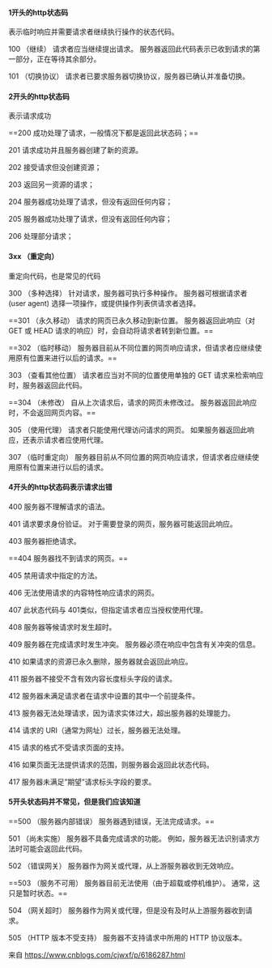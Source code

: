 #### 1开头的http状态码

表示临时响应并需要请求者继续执行操作的状态代码。

100  （继续） 请求者应当继续提出请求。 服务器返回此代码表示已收到请求的第一部分，正在等待其余部分。 

101  （切换协议） 请求者已要求服务器切换协议，服务器已确认并准备切换。

 

#### 2开头的http状态码

表示请求成功

==200   成功处理了请求，一般情况下都是返回此状态码；==

201   请求成功并且服务器创建了新的资源。 

202   接受请求但没创建资源； 

203   返回另一资源的请求； 

204   服务器成功处理了请求，但没有返回任何内容；

205   服务器成功处理了请求，但没有返回任何内容；

206   处理部分请求；

 

#### 3xx （重定向） 

重定向代码，也是常见的代码

300  （多种选择） 针对请求，服务器可执行多种操作。 服务器可根据请求者 (user agent) 选择一项操作，或提供操作列表供请求者选择。 

==301  （永久移动） 请求的网页已永久移动到新位置。 服务器返回此响应（对 GET 或 HEAD 请求的响应）时，会自动将请求者转到新位置。==

==302  （临时移动） 服务器目前从不同位置的网页响应请求，但请求者应继续使用原有位置来进行以后的请求。==

303  （查看其他位置） 请求者应当对不同的位置使用单独的 GET 请求来检索响应时，服务器返回此代码。 

==304  （未修改） 自从上次请求后，请求的网页未修改过。 服务器返回此响应时，不会返回网页内容。==

305  （使用代理） 请求者只能使用代理访问请求的网页。 如果服务器返回此响应，还表示请求者应使用代理。 

307  （临时重定向） 服务器目前从不同位置的网页响应请求，但请求者应继续使用原有位置来进行以后的请求。

 

#### 4开头的http状态码表示请求出错

400   服务器不理解请求的语法。 

401  请求要求身份验证。 对于需要登录的网页，服务器可能返回此响应。 

403  服务器拒绝请求。 

==404  服务器找不到请求的网页。==

405  禁用请求中指定的方法。 

406  无法使用请求的内容特性响应请求的网页。 

407  此状态代码与 401类似，但指定请求者应当授权使用代理。 

408  服务器等候请求时发生超时。 

409  服务器在完成请求时发生冲突。 服务器必须在响应中包含有关冲突的信息。 

410  如果请求的资源已永久删除，服务器就会返回此响应。 

411  服务器不接受不含有效内容长度标头字段的请求。 

412  服务器未满足请求者在请求中设置的其中一个前提条件。 

413  服务器无法处理请求，因为请求实体过大，超出服务器的处理能力。 

414  请求的 URI（通常为网址）过长，服务器无法处理。 

415  请求的格式不受请求页面的支持。 

416  如果页面无法提供请求的范围，则服务器会返回此状态代码。 

417  服务器未满足”期望”请求标头字段的要求。

 

#### 5开头状态码并不常见，但是我们应该知道

==500  （服务器内部错误） 服务器遇到错误，无法完成请求。==

501  （尚未实施） 服务器不具备完成请求的功能。 例如，服务器无法识别请求方法时可能会返回此代码。 

502  （错误网关） 服务器作为网关或代理，从上游服务器收到无效响应。 

==503  （服务不可用） 服务器目前无法使用（由于超载或停机维护）。 通常，这只是暂时状态。==

504  （网关超时） 服务器作为网关或代理，但是没有及时从上游服务器收到请求。 

505  （HTTP 版本不受支持） 服务器不支持请求中所用的 HTTP 协议版本。

 

来自 <https://www.cnblogs.com/cjwxf/p/6186287.html> 